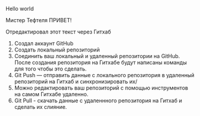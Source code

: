 Hello world

Мистер Тефтеля ПРИВЕТ!

Отредактировал этот текст через Гитхаб

1. Создал аккаунт GitHub
2. Создать локальный репозиторий
3. Соединить ваш локальный и удаленный репозитории на GitHub. После создания репозитория на Гитхабе будут написаны команды для того чтобы это сделать.
4. Git Push — отправить данные с локального репозитория в удаленный репозиторий на Гитхаб и синхронизировать их/
5. Можно редактировать ваш репозиторий с помощью инструментов на самом Гитхабе удаленно.
6. Git Pull - скачать данные с удаленнного репозитория на Гитхаб и сделать их слияние.